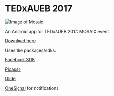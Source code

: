 # TEDxAUEB 2017

![Image of Mosaic](http://2017.tedxaueb.com/app/assets/img/Bannerpic.jpg)

An Android app for TEDxAUEB 2017: MOSAIC event

[Download here](http://2017.tedxaueb.com/app/com.tedxaueb.tedxaueb2017.apk)

Uses the packages/sdks:

[Facebook SDK](https://developers.facebook.com/docs/facebook-login/android)

[Picasso](http://square.github.io/picasso/)

[Glide](https://github.com/bumptech/glide)

[OneSignal](https://onesignal.com) for notifications
